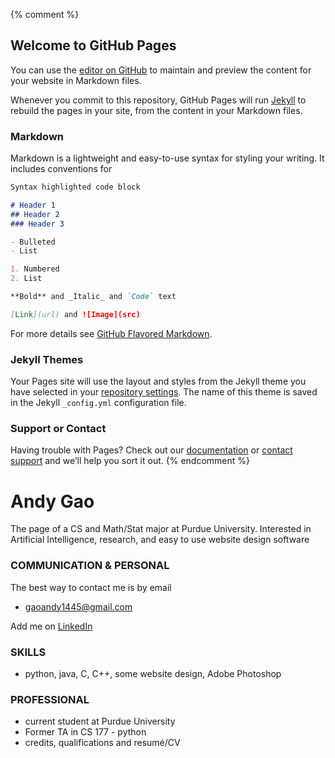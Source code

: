 {% comment %}
## Welcome to GitHub Pages

You can use the [editor on GitHub](https://github.com/andy1445/andy1445.github.io/edit/master/index.md) to maintain and preview the content for your website in Markdown files.

Whenever you commit to this repository, GitHub Pages will run [Jekyll](https://jekyllrb.com/) to rebuild the pages in your site, from the content in your Markdown files.

### Markdown

Markdown is a lightweight and easy-to-use syntax for styling your writing. It includes conventions for

```markdown
Syntax highlighted code block

# Header 1
## Header 2
### Header 3

- Bulleted
- List

1. Numbered
2. List

**Bold** and _Italic_ and `Code` text

[Link](url) and ![Image](src)
```

For more details see [GitHub Flavored Markdown](https://guides.github.com/features/mastering-markdown/).

### Jekyll Themes

Your Pages site will use the layout and styles from the Jekyll theme you have selected in your [repository settings](https://github.com/andy1445/andy1445.github.io/settings). The name of this theme is saved in the Jekyll `_config.yml` configuration file.

### Support or Contact

Having trouble with Pages? Check out our [documentation](https://help.github.com/categories/github-pages-basics/) or [contact support](https://github.com/contact) and we’ll help you sort it out.
{% endcomment %}

# Andy Gao
The page of a CS and Math/Stat major at Purdue University. Interested in Artificial Intelligence, research, and easy to use website design software

### COMMUNICATION & PERSONAL
The best way to contact me is by email 
- gaoandy1445@gmail.com

Add me on [LinkedIn](https://linkedin.com/in/andy1445)

### SKILLS
- python, java, C, C++, some website design, Adobe Photoshop

### PROFESSIONAL
- current student at Purdue University
- Former TA in CS 177 - python
- credits, qualifications and resumé/CV
